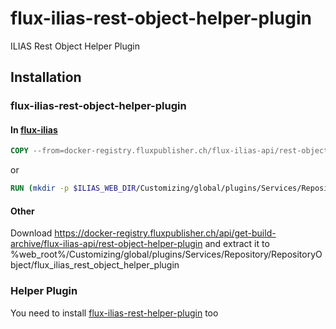# flux-ilias-rest-object-helper-plugin

ILIAS Rest Object Helper Plugin

## Installation

### flux-ilias-rest-object-helper-plugin

#### In [flux-ilias](https://github.com/flux-caps/flux-ilias)

```dockerfile
COPY --from=docker-registry.fluxpublisher.ch/flux-ilias-api/rest-object-helper-plugin:latest /flux-ilias-rest-object-helper-plugin $ILIAS_WEB_DIR/Customizing/global/plugins/Services/Repository/RepositoryObject/flux_ilias_rest_object_helper_plugin
```

or

```dockerfile
RUN (mkdir -p $ILIAS_WEB_DIR/Customizing/global/plugins/Services/Repository/RepositoryObject/flux_ilias_rest_object_helper_plugin && cd $ILIAS_WEB_DIR/Customizing/global/plugins/Services/Repository/RepositoryObject/flux_ilias_rest_object_helper_plugin && wget -O - https://docker-registry.fluxpublisher.ch/api/get-build-archive/flux-ilias-api/rest-object-helper-plugin | tar -xz --strip-components=1)
```

#### Other

Download https://docker-registry.fluxpublisher.ch/api/get-build-archive/flux-ilias-api/rest-object-helper-plugin and extract it to %web_root%/Customizing/global/plugins/Services/Repository/RepositoryObject/flux_ilias_rest_object_helper_plugin

### Helper Plugin

You need to install [flux-ilias-rest-helper-plugin](https://github.com/flux-caps/flux-ilias-rest-helper-plugin) too
